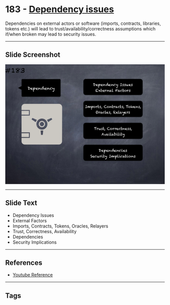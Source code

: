 # 183 - [Dependency issues](Dependency%20issues.md)
Dependencies on external actors or software (imports, contracts, libraries, tokens etc.) will lead to trust/availability/correctness assumptions which if/when broken may lead to security issues.
___
## Slide Screenshot
![0183.png](../../images/5.Pitfalls%20and%20Best%20Practices%20201/183.png)
___
## Slide Text
- Dependency Issues
- External Factors
- Imports, Contracts, Tokens, Oracles, Relayers
- Trust, Correctness, Availability
- Dependencies
- Security Implications
___
## References
- [Youtube Reference](https://youtu.be/QSsfkmcdbPw?t=119)
___
## Tags